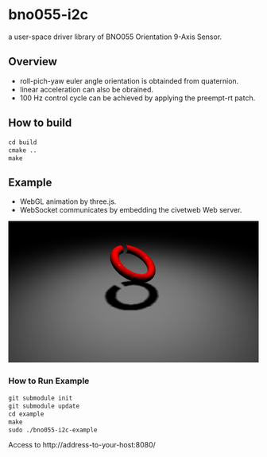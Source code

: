 # bno055-i2c
a user-space driver library of BNO055 Orientation 9-Axis Sensor.

## Overview

* roll-pich-yaw euler angle orientation is obtainded from quaternion.
* linear acceleration can also be obrained.
* 100 Hz control cycle can be achieved by applying the preempt-rt patch.

## How to build

```
cd build
cmake ..
make
```

## Example

* WebGL animation by three.js.
* WebSocket communicates by embedding the civetweb Web server.

![image](example.png)

### How to Run Example

```
git submodule init
git submodule update
cd example
make
sudo ./bno055-i2c-example
```

Access to http://address-to-your-host:8080/
